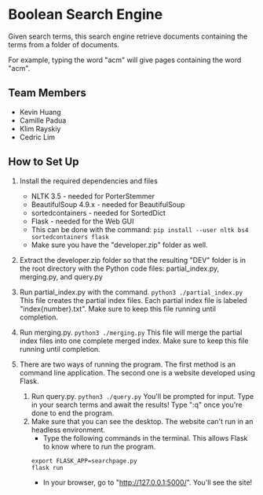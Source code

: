 # Boolean Search Engine
Given search terms, this search engine retrieve documents containing the terms from a folder of documents.

For example, typing the word "acm" will give pages containing the word "acm".

## Team Members
  - Kevin Huang
  - Camille Padua
  - Klim Rayskiy
  - Cedric Lim

## How to Set Up
1. Install the required dependencies and files
    - NLTK 3.5 - needed for PorterStemmer
    - BeautifulSoup 4.9.x - needed for BeautifulSoup
    - sortedcontainers - needed for SortedDict
    - Flask - needed for the Web GUI
    - This can be done with the command: ```pip install --user nltk bs4 sortedcontainers flask```
    - Make sure you have the "developer.zip" folder as well.

2. Extract the developer.zip folder so that the resulting "DEV" folder
is in the root directory with the Python code files: 
partial\_index.py, merging.py, and query.py 

3. Run partial\_index.py with the command. ```python3 ./partial_index.py```
This file creates the partial index files. Each partial index file is 
labeled "index\{number\}.txt". Make sure to keep this file running until completion.

4. Run merging.py. ```python3 ./merging.py``` 
This file will merge the partial index files into one complete 
merged index. Make sure to keep this file running until completion.

5. There are two ways of running the program. The first method is 
an command line application. The second one is a website developed using Flask.
   1. Run query.py. ```python3 ./query.py``` You'll be prompted for input. Type in your search terms
and await the results! Type ":q" once you're done to end the program.
   2. Make sure that you can see the desktop. The website can't run in an headless environment.
      - Type the following commands in the terminal. This allows Flask to know where to run the program.
      ```
      export FLASK_APP=searchpage.py
      flask run
      ```
      - In your browser, go to "http://127.0.0.1:5000/". You'll see the site!

